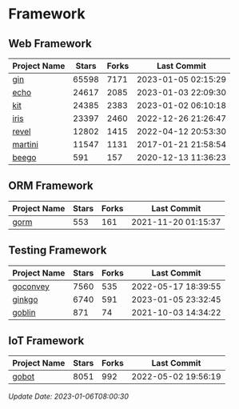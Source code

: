 # Framework

## Web Framework
| Project Name | Stars | Forks | Last Commit |
| ------------ | ----- | ----- | ----------- |
| [gin](https://github.com/gin-gonic/gin) | 65598 | 7171 | 2023-01-05 02:15:29 |
| [echo](https://github.com/labstack/echo) | 24617 | 2085 | 2023-01-03 22:09:30 |
| [kit](https://github.com/go-kit/kit) | 24385 | 2383 | 2023-01-02 06:10:18 |
| [iris](https://github.com/kataras/iris) | 23397 | 2460 | 2022-12-26 21:26:47 |
| [revel](https://github.com/revel/revel) | 12802 | 1415 | 2022-04-12 20:53:30 |
| [martini](https://github.com/go-martini/martini) | 11547 | 1131 | 2017-01-21 21:58:54 |
| [beego](https://github.com/astaxie/beego) | 591 | 157 | 2020-12-13 11:36:23 |

## ORM Framework
| Project Name | Stars | Forks | Last Commit |
| ------------ | ----- | ----- | ----------- |
| [gorm](https://github.com/jinzhu/gorm) | 553 | 161 | 2021-11-20 01:15:37 |

## Testing Framework
| Project Name | Stars | Forks | Last Commit |
| ------------ | ----- | ----- | ----------- |
| [goconvey](https://github.com/smartystreets/goconvey) | 7560 | 535 | 2022-05-17 18:39:55 |
| [ginkgo](https://github.com/onsi/ginkgo) | 6740 | 591 | 2023-01-05 23:32:45 |
| [goblin](https://github.com/franela/goblin) | 871 | 74 | 2021-10-03 14:34:22 |

## IoT Framework
| Project Name | Stars | Forks | Last Commit |
| ------------ | ----- | ----- | ----------- |
| [gobot](https://github.com/hybridgroup/gobot) | 8051 | 992 | 2022-05-02 19:56:19 |

*Update Date: 2023-01-06T08:00:30*